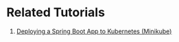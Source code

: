 # Related Tutorials

1. [Deploying a Spring Boot App to Kubernetes (Minikube)](https://howtodoinjava.com/devops/deploy-dockerized-spring-boot-app-to-minikube/)